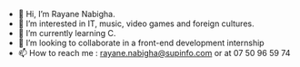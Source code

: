 - 👋 Hi, I’m Rayane Nabigha.
- 👀 I’m interested in IT, music, video games and foreign cultures.
- 🌱 I’m currently learning C.
- 💞️ I’m looking to collaborate in a front-end development internship
- 📫 How to reach me : rayane.nabigha@supinfo.com or at 07 50 96 59 74

<!---
RayaneNa/RayaneNa is a ✨ special ✨ repository because its `README.md` (this file) appears on your GitHub profile.
You can click the Preview link to take a look at your changes.
--->
